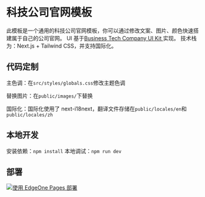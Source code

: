 # 科技公司官网模板
此模板是一个通用的科技公司官网模板，你可以通过修改文案、图片、颜色快速搭建属于自己的公司官网。
UI 基于[Business Tech Company UI Kit
](https://www.figma.com/community/file/1286806143648573757/business-tech-company-ui-kit)实现。
技术栈为：Next.js + Tailwind CSS，并支持国际化。

## 代码定制
主色调：在`src/styles/globals.css`修改主题色调

替换图片：在`public/images/`下替换

国际化：国际化使用了 next-i18next，翻译文件存储在`public/locales/en`和 `public/locales/zh`

## 本地开发
安装依赖：`npm install`
本地调试：`npm run dev`

## 部署
[![使用 EdgeOne Pages 部署](https://cdnstatic.tencentcs.com/edgeone/pages/deploy.svg)](https://console.cloud.tencent.com/edgeone/pages/new?template=tech-company-website-template)